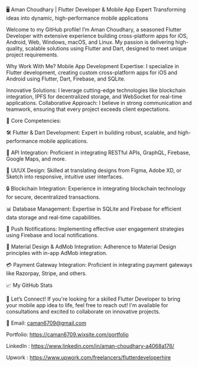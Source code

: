 🖥️ Aman Choudhary | Flutter Developer & Mobile App Expert
Transforming ideas into dynamic, high-performance mobile applications

Welcome to my GitHub profile! I’m Aman Choudhary, a seasoned Flutter Developer with extensive experience building cross-platform apps for iOS, Android, Web, Windows, macOS, and Linux. My passion is delivering high-quality, scalable solutions using Flutter and Dart, designed to meet unique project requirements.

Why Work With Me?
Mobile App Development Expertise: I specialize in Flutter development, creating custom cross-platform apps for iOS and Android using Flutter, Dart, Firebase, and SQLite.

Innovative Solutions: I leverage cutting-edge technologies like blockchain integration, IPFS for decentralized storage, and WebSocket for real-time applications.
Collaborative Approach: I believe in strong communication and teamwork, ensuring that every project exceeds client expectations.

🌟 Core Competencies:

🛠️ Flutter & Dart Development: Expert in building robust, scalable, and high-performance mobile applications.

🔗 API Integration: Proficient in integrating RESTful APIs, GraphQL, Firebase, Google Maps, and more.

🎨 UI/UX Design: Skilled at translating designs from Figma, Adobe XD, or Sketch into responsive, intuitive user interfaces.

🔒 Blockchain Integration: Experience in integrating blockchain technology for secure, decentralized transactions.

📊 Database Management: Expertise in SQLite and Firebase for efficient data storage and real-time capabilities.

📲 Push Notifications: Implementing effective user engagement strategies using Firebase and local notifications.

📏 Material Design & AdMob Integration: Adherence to Material Design principles with in-app AdMob integration.

💳 Payment Gateway Integration: Proficient in integrating payment gateways like Razorpay, Stripe, and others.

📈 My GitHub Stats

💼 Let’s Connect!
If you're looking for a skilled Flutter Developer to bring your mobile app idea to life, feel free to reach out! I'm available for consultations and excited to collaborate on innovative projects.

📧 Email: caman6709@gmail.com

Portfolio: https://caman6709.wixsite.com/portfolio    

LinkedIn : https://www.linkedin.com/in/aman-choudhary-a4068a176/

Upwork : https://www.upwork.com/freelancers/flutterdeveloperhire  
